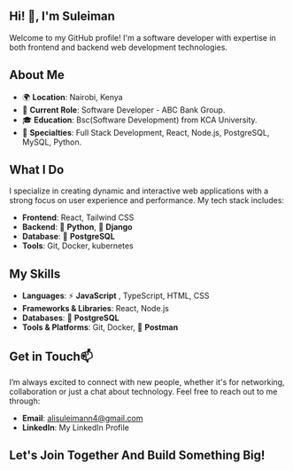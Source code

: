 Hi! 👋, I'm Suleiman
-
Welcome to my GitHub profile! I'm a software developer with expertise in both frontend and backend web development technologies.

About Me
-
* 🌍 **Location**: Nairobi, Kenya
* 💼 **Current Role**: Software Developer - ABC Bank Group.
* 🎓 **Education**: Bsc(Software Development) from KCA University.
* 🌟 **Specialties**: Full Stack Development, React, Node.js, PostgreSQL, MySQL, Python.

What I Do
-
I specialize in creating dynamic and interactive web applications with a strong focus on user experience and performance. My tech stack includes:

* **Frontend**: React, Tailwind CSS
* **Backend**: 🐍 **Python**,  🌿 **Django**
* **Database**: 🐘 **PostgreSQL**
* **Tools**: Git, Docker, kubernetes

My Skills
-
* **Languages**:  ⚡ **JavaScript** , TypeScript, HTML, CSS
* **Frameworks & Libraries**: React, Node.js
* **Databases**: 🐘 **PostgreSQL**
* **Tools & Platforms**: Git, Docker, 📮 **Postman**

Get in Touch📫
-
I’m always excited to connect with new people, whether it's for networking, collaboration or just a chat about technology. Feel free to reach out to me through:

* **Email**: alisuleimann4@gmail.com
* **LinkedIn**: My LinkedIn Profile

Let's Join Together And Build Something Big!
-

